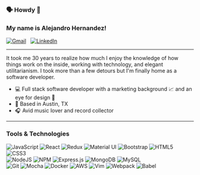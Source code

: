 ### 🗣 Howdy 👋
### My name is Alejandro Hernandez! 


[![Gmail](https://img.shields.io/badge/Gmail-D14836?style=for-the-badge&logo=gmail&logoWidth=20&label=alej.leon4&logoColor=#EA4335)](mailto:alej.leon4@gmail.com) &nbsp;
[![LinkedIn](https://img.shields.io/badge/linkedin-%230077B5.svg?style=for-the-badge&logo=linkedin&logoWidth=20&label=alej-leon&logoColor=dodgerblue)](https://www.linkedin.com/in/alej-leon/)

---
It took me 30 years to realize how much I enjoy  the knowledge of how things work on the inside, working with technology, and elegant utilitarianism. I took more than a few detours but I'm finally home as a software developer.


- 💻 Full stack software developer with a marketing background 📈 and an eye for design 🎨
- 📍 Based in Austin, TX 
- 🎧 Avid music lover and record collector

---
### Tools & Technologies

![JavaScript](https://img.shields.io/badge/javascript-%23323330.svg?style=flat-square&logo=javascript&logoColor=%23F7DF1E) 
![React](https://img.shields.io/badge/react-%2320232a.svg?style=flat-square&logo=react&logoColor=%2361DAFB) 
![Redux](https://img.shields.io/badge/redux-%23593d88.svg?style=flat-square&logo=redux&logoColor=white) 
![Material UI](https://img.shields.io/badge/materialui-%230081CB.svg?style=flat-square&logo=material-ui&logoColor=white) 
![Bootstrap](https://img.shields.io/badge/bootstrap-%23563D7C.svg?style=flat-square&logo=bootstrap&logoColor=white) 
![HTML5](https://img.shields.io/badge/html5-%23E34F26.svg?style=flat-square&logo=html5&logoColor=white) 
![CSS3](https://img.shields.io/badge/css3-%231572B6.svg?style=flat-square&logo=css3&logoColor=white) <br />
![NodeJS](https://img.shields.io/badge/node.js-6DA55F?style=flat-square&logo=node.js&logoColor=white) 
![NPM](https://img.shields.io/badge/NPM-%23000000.svg?style=flat-square&logo=npm&logoColor=white) 
![Express.js](https://img.shields.io/badge/express.js-%23404d59.svg?style=flat-square&logo=express&logoColor=%2361DAFB) 
![MongoDB](https://img.shields.io/badge/MongoDB-%234ea94b.svg?style=flat-square&logo=mongodb&logoColor=white) 
![MySQL](https://img.shields.io/badge/mysql-%2300f.svg?style=flat-square&logo=mysql&logoColor=white) <br />
![Git](https://img.shields.io/badge/git-%23F05033.svg?style=flat-square&logo=git&logoColor=white) 
![Mocha](https://img.shields.io/badge/-mocha-%238D6748?style=flat-square&logo=mocha&logoColor=white) 
![Docker](https://img.shields.io/badge/docker-%230db7ed.svg?style=flat-square&logo=docker&logoColor=white) 
![AWS](https://img.shields.io/badge/AWS-%23FF9900.svg?style=flat-square&logo=amazon-aws&logoColor=white) 
![Vim](https://img.shields.io/badge/VIM-%2311AB00.svg?style=flat-square&logo=vim&logoColor=white) 
![Webpack](https://img.shields.io/badge/webpack-%238DD6F9.svg?style=flat-square&logo=webpack&logoColor=black) 
![Babel](https://img.shields.io/badge/Babel-F9DC3e?style=flat-square&logo=babel&logoColor=black) 






<!--
**alejleon/alejleon** is a ✨ _special_ ✨ repository because its `README.md` (this file) appears on your GitHub profile.

Here are some ideas to get you started:

- 🔭 I’m currently working on ...
- 🌱 I’m currently learning ...
- 👯 I’m looking to collaborate on ...
- 🤔 I’m looking for help with ...
- 💬 Ask me about ...
- 📫 How to reach me: ...
- 😄 Pronouns: ...
- ⚡ Fun fact: ...
-->
